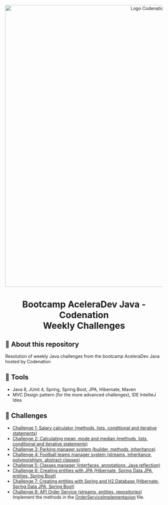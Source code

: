 <p align="center">
    <img alt="Logo Codenation" src="https://media-exp1.licdn.com/dms/image/C4E1BAQEP1qSz0r5URg/company-background_10000/0?e=2159024400&v=beta&t=NSPcEPkWo2GFIWArtamt_15UgvQPq02_CQd5Efay5gg" width="900px" />
</p>

<h1 align="center"> 
    Bootcamp AceleraDev Java - Codenation
    <br>
    Weekly Challenges
</h1>

## :rocket: About this repository

Resolution of weekly Java challenges from the bootcamp AceleraDev Java hosted by Codenation

## :hammer: Tools
* Java 8, JUnit 4, Spring, Spring Boot, JPA, Hibernate, Maven<br>
* MVC Design pattern (for the more advanced challenges), IDE IntellieJ Idea

## :pencil: Challenges

* [Challenge 1: Salary calculator (methods, lists, conditional and iterative statements)](https://github.com/carolinegoulart/java-codenation-weekly-challenges/tree/master/challenge-01-salary-calculator)<br>
* [Challenge 2: Calculating mean, mode and median (methods, lists, conditional and iterative statements)](https://github.com/carolinegoulart/java-codenation-weekly-challenges/tree/master/challenge-01-salary-calculator)
* [Challenge 3: Parking manager system (builder, methods, inheritance)](https://github.com/carolinegoulart/java-codenation-weekly-challenges/tree/master/challenge-03-parking-manager-system)
* [Challenge 4: Football teams manager system (streams, inheritance, polymorphism, abstract classes)](https://github.com/carolinegoulart/java-codenation-weekly-challenges/tree/master/challenge-04-football-teams-manager-system)
* [Challenge 5: Classes manager (interfaces, annotations, Java reflection)](https://github.com/carolinegoulart/java-codenation-weekly-challenges/tree/master/challenge-05-classes-manager)
* [Challenge 6: Creating entities with JPA (Hibernate, Spring Data JPA, entities, Spring Boot)](https://github.com/carolinegoulart/java-codenation-weekly-challenges/tree/master/challenge-06-creating-entities-with-JPA-and-H2-Database)
* [Challenge 7: Creating entities with Spring and H2 Database (Hibernate, Spring Data JPA, Spring Boot)](https://github.com/carolinegoulart/java-codenation-weekly-challenges/tree/master/challenge-07-creating-entities-with-jpa-and-h2-database)
* [Challenge 8: API Order Service (streams, entities, repositories)](https://github.com/carolinegoulart/java-codenation-weekly-challenges/tree/master/challenge-08-API-order-service)
<br>Implement the methods in the [OrderServiceImplementayion](https://github.com/carolinegoulart/java-codenation-weekly-challenges/blob/master/challenge-08-API-order-service/main/service/OrderServiceImpl.java) file.
